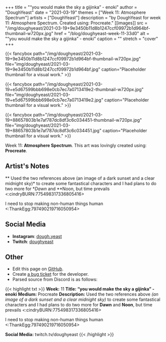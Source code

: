 +++
title =       "“you would make the sky a gijinka” - enoki"
author =      "DoughYeast"
date =        "2021-03-19"
themes =      ["Week 11: Atmosphere Spectrum"]
artists =     ["DoughYeast"]
description = "by DoughYeast for week 11: Atmosphere Spectrum. Created using: Procreate."
[[images]]
      src = "/img/doughyeast/2021-03-19+9e3450b11d8b1247ccf09972b1d964bf-thumbnail-w720px.jpg"
      href = "/blog/doughyeast-week-11-33d0"
      alt = "“you would make the sky a gijinka” - enoki"
      caption = ""
      stretch = "cover"
+++


{{< fancybox path="/img/doughyeast/2021-03-19+9e3450b11d8b1247ccf09972b1d964bf-thumbnail-w720px.jpg" file="img/doughyeast/2021-03-19+9e3450b11d8b1247ccf09972b1d964bf.jpg" caption="Placeholder thumbnail for a visual work." >}}

{{< fancybox path="/img/doughyeast/2021-03-19+e5d67599bbb698e0cb7ec7a0713419e2-thumbnail-w720px.jpg" file="img/doughyeast/2021-03-19+e5d67599bbb698e0cb7ec7a0713419e2.jpg" caption="Placeholder thumbnail for a visual work." >}}

{{< fancybox path="/img/doughyeast/2021-03-19+88657803b1e7af787dc8df3c6c034451-thumbnail-w720px.jpg" file="img/doughyeast/2021-03-19+88657803b1e7af787dc8df3c6c034451.jpg" caption="Placeholder thumbnail for a visual work." >}}


Week 11: **Atmosphere Spectrum**. This art was lovingly created using: **Procreate**.

## Artist's Notes

** Used the two references above (an image of a dark sunset and a clear midnight sky)* to create some fantastical characters and I had plans to do two more for **Dawn* and **Noon, but time prevails <:cindryBURN:775498317336805416> 

I need to stop making non-human things human <:ThankEgg:797490219716050954>

## Social Media

- **Instagram**: <a href='https://instagram.com/dough.yeast' target='_blank'>dough.yeast</a>
- **Twitch**: <a href='https://twitch.tv/doughyeast' target='_blank'>doughyeast</a>

## Other

- Edit this page on [GitHub](https://github.com/teaminkling/web-refresh/edit/main/content/blog/doughyeast-week-11-33d0.md).
- Create [a bug ticket](https://github.com/teaminkling/web-refresh/issues/new?assignees=&labels=bug&template=problem-report.md&title=) for the developer.
- Parsed source from Discord is as follows:

{{< highlight txt >}}
**Week:** 11
**Title: “you would make the sky a gijinka” - enoki**
**Medium:** Procreate
**Description:** Used the two references above *(an image of a dark sunset and a clear midnight sky)* to create some fantastical characters and I had plans to do two more for **Dawn** and **Noon**, but time prevails <:cindryBURN:775498317336805416> 

I need to stop making non-human things human <:ThankEgg:797490219716050954> 

**Social Media:** twitch.tv/doughyeast
{{< /highlight >}}